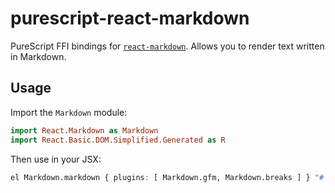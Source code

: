 # purescript-react-markdown
PureScript FFI bindings for [`react-markdown`](https://github.com/remarkjs/react-markdown). Allows you to render text written in Markdown.

## Usage

Import the `Markdown` module:
```purescript
import React.Markdown as Markdown
import React.Basic.DOM.Simplified.Generated as R
```

Then use in your JSX:
```purescript
el Markdown.markdown { plugins: [ Markdown.gfm, Markdown.breaks ] } "# Some Markdown text"
```
